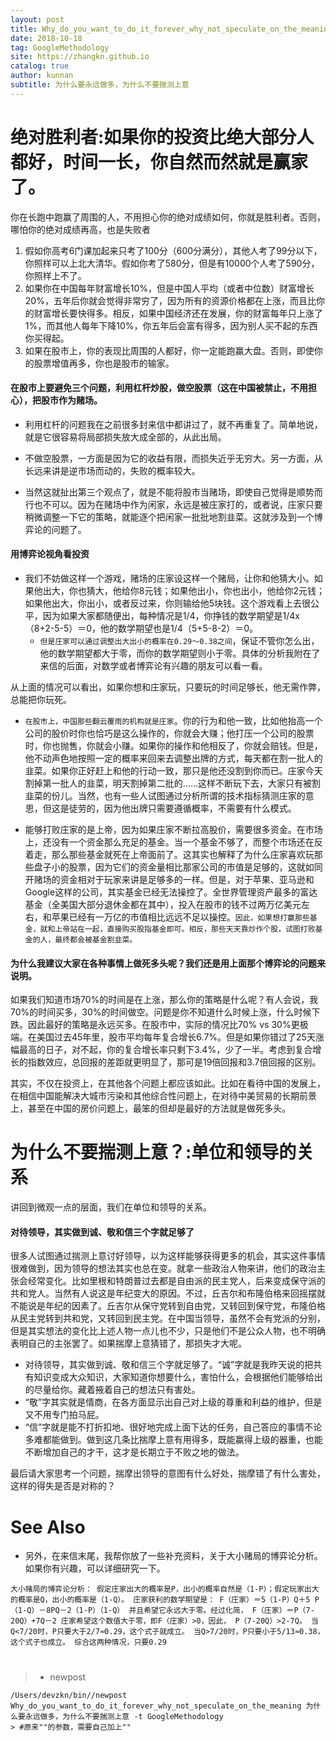 ```yaml
---
layout: post
title: Why_do_you_want_to_do_it_forever_why_not_speculate_on_the_meaning
date: 2018-10-18
tag: GoogleMethodology
site: https://zhangkn.github.io
catalog: true
author: kunnan
subtitle: 为什么要永远做多，为什么不要揣测上意
---
```






# 绝对胜利者:如果你的投资比绝大部分人都好，时间一长，你自然而然就是赢家了。



你在长跑中跑赢了周围的人，不用担心你的绝对成绩如何，你就是胜利者。否则，哪怕你的绝对成绩再高，也是失败者



1. 假如你高考6门课加起来只考了100分（600分满分），其他人考了99分以下，你照样可以上北大清华。假如你考了580分，但是有10000个人考了590分，你照样上不了。
2. 如果你在中国每年财富增长10%，但是中国人平均（或者中位数）财富增长20%，五年后你就会觉得非常穷了，因为所有的资源价格都在上涨，而且比你的财富增长要快得多。相反，如果中国经济还在发展，你的财富每年只上涨了1%，而其他人每年下降10%，你五年后会富有得多，因为别人买不起的东西你买得起。
3. 如果在股市上，你的表现比周围的人都好，你一定能跑赢大盘。否则，即使你的股票增值再多，你也是股市的输家。



#### 在股市上要避免三个问题，利用杠杆炒股，做空股票（这在中国被禁止，不用担心），把股市作为赌场。

* 利用杠杆的问题我在之前很多封来信中都讲过了，就不再重复了。简单地说，就是它很容易将局部损失放大成全部的，从此出局。

* 不做空股票，一方面是因为它的收益有限，而损失近乎无穷大。另一方面，从长远来讲是逆市场而动的，失败的概率较大。

* 当然这就扯出第三个观点了，就是不能将股市当赌场，即使自己觉得是顺势而行也不可以。因为在赌场中作为闲家，永远是被庄家打的，或者说，庄家只要稍微调整一下它的策略，就能逐个把闲家一批批地割韭菜。这就涉及到一个博弈论的问题了。


#### 用博弈论视角看投资



* 我们不妨做这样一个游戏，赌场的庄家设这样一个赌局，让你和他猜大小。如果他出大，你也猜大，他给你8元钱；如果他出小，你也出小，他给你2元钱；如果他出大，你出小，或者反过来，你则输给他5块钱。这个游戏看上去很公平，因为如果大家都随便出，每种情况是1/4，你挣钱的数学期望是1/4x（8+2-5-5）＝0，他的数学期望也是1/4（5+5-8-2）＝0。
  * `但是庄家可以通过调整出大出小的概率在0.29～0.38之间`，保证不管你怎么出，他的数学期望都大于零，而你的数学期望则小于零。具体的分析我附在了来信的后面，对数学或者博弈论有兴趣的朋友可以看一看。

从上面的情况可以看出，如果你想和庄家玩，只要玩的时间足够长，他无需作弊，总能把你玩死。

* `在股市上，中国那些翻云覆雨的机构就是庄家`。你的行为和他一致，比如他抬高一个公司的股价时你也恰巧是这么操作的，你就会大赚；他打压一个公司的股票时，你也抛售，你就会小赚。如果你的操作和他相反了，你就会赔钱。但是，他不动声色地按照一定的概率来回来去调整出牌的方式，每天都在割一批人的韭菜。如果你正好赶上和他的行动一致，那只是他还没割到你而已。庄家今天割掉第一批人的韭菜，明天割掉第二批的……这样不断玩下去，大家只有被割韭菜的份儿。当然，也有一些人试图通过分析所谓的技术指标猜测庄家的意思，但这是徒劳的，因为他出牌只需要遵循概率，不需要有什么模式。

* 能够打败庄家的是上帝，因为如果庄家不断拉高股价，需要很多资金。在市场上，还没有一个资金那么充足的基金。当一个基金不够了，而整个市场还在反着走，那么那些基金就死在上帝面前了。这其实也解释了为什么庄家喜欢玩那些盘子小的股票，因为它们的资金量相比那家公司的市值是足够的，这就如同开赌场的资金相对于玩家来讲是足够多的一样。但是，对于苹果、亚马逊和Google这样的公司，其实基金已经无法操控了。全世界管理资产最多的富达基金（全美国大部分退休金都在其中），投入在股市的钱不过两万亿美元左右，和苹果已经有一万亿的市值相比远远不足以操控。`因此，如果想打赢那些基金，就和上帝站在一起，直接购买股指基金即可。相反，那些天天靠炒作个股，试图打败基金的人，最终都会被基金割韭菜。`


#### 为什么我建议大家在各种事情上做死多头呢？我们还是用上面那个博弈论的问题来说明。

如果我们知道市场70%的时间是在上涨，那么你的策略是什么呢？有人会说，我70%的时间买多，30%的时间做空。问题是你不知道什么时候上涨，什么时候下跌。因此最好的策略是永远买多。在股市中，实际的情况比70% vs 30%更极端。在美国过去45年里，股市平均每年复合增长6.7%。但是如果你错过了25天涨幅最高的日子，对不起，你的复合增长率只剩下3.4%，少了一半。考虑到复合增长的指数效应，总回报的差距就更明显了，那可是19倍回报和3.7倍回报的区别。







其实，不仅在投资上，在其他各个问题上都应该如此。比如在看待中国的发展上，在相信中国能解决大城市污染和其他综合性问题上，在对待中美贸易的长期前景上，甚至在中国的房价问题上，最笨的但却是最好的方法就是做死多头。

# 为什么不要揣测上意？:单位和领导的关系



讲回到微观一点的层面，我们在单位和领导的关系。



#### 对待领导，其实做到诚、敬和信三个字就足够了



很多人试图通过揣测上意讨好领导，以为这样能够获得更多的机会，其实这件事情很难做到，因为领导的想法其实也总在变。就拿一些政治人物来讲，他们的政治主张会经常变化。比如里根和特朗普过去都是自由派的民主党人，后来变成保守派的共和党人。当然有人说这是年纪变大的原因。不过，丘吉尔和布隆伯格来回摇摆就不能说是年纪的因素了。丘吉尔从保守党转到自由党，又转回到保守党，布隆伯格从民主党转到共和党，又转回到民主党。在中国当领导，虽然不会有党派的分别，但是其实想法的变化比上述人物一点儿也不少，只是他们不是公众人物，也不明确表明自己的主张罢了。如果揣摩上意猜错了，那损失才大呢。



* 对待领导，其实做到诚、敬和信三个字就足够了。“诚”字就是我昨天说的把共有知识变成大众知识，大家知道你想要什么，害怕什么，会根据他们能够给出的尽量给你。藏着掖着自己的想法只有害处。
* “敬”字其实就是情商，在各方面显示出自己对上级的尊重和利益的维护，但是又不用专门拍马屁。
* “信”字就是能不打折扣地、很好地完成上面下达的任务，自己答应的事情不论多难都能做到。做到这几条比揣摩上意有用得多，既能赢得上级的器重，也能不断增加自己的才干，这才是长期立于不败之地的做法。

最后请大家思考一个问题，揣摩出领导的意图有什么好处，揣摩错了有什么害处，这样的得失是否是对称的？





# See Also



* 另外，在来信末尾，我帮你放了一些补充资料，关于大小赌局的博弈论分析。如果你有兴趣，可以详细研究一下。

```
大小赌局的博弈论分析： 假定庄家出大的概率是P，出小的概率自然是（1-P）；假定玩家出大的概率是Q，出小的概率是（1-Q）。 庄家获利的数学期望是： F（庄家）＝5（1-P）Q＋5 P（1-Q）－8PQ－2（1-P）（1-Q） 并且希望它永远大于零。经过化简， F（庄家）＝P（7-20Q）+7Q－2 庄家希望这个数值大于零，即F（庄家）>0，因此， P（7-20Q）>2-7Q。 当Q<7/20时，P只要大于2/7≈0.29，这个式子就成立。 当Q>7/20时，P只要小于5/13≈0.38，这个式子也成立。 综合这两种情况，只要0.29

```



#  

>* newpost 
>
```
/Users/devzkn/bin//newpost Why_do_you_want_to_do_it_forever_why_not_speculate_on_the_meaning 为什么要永远做多，为什么不要揣测上意 -t GoogleMethodology
> #原来""的参数，需要自己加上""
```


